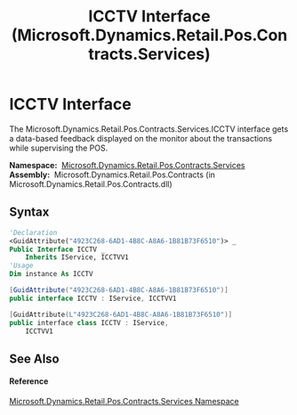 ﻿---
title: ICCTV Interface (Microsoft.Dynamics.Retail.Pos.Contracts.Services)
TOCTitle: ICCTV Interface
ms:assetid: T:Microsoft.Dynamics.Retail.Pos.Contracts.Services.ICCTV
ms:mtpsurl: https://technet.microsoft.com/en-us/library/microsoft.dynamics.retail.pos.contracts.services.icctv(v=AX.60)
ms:contentKeyID: 47344000
ms.date: 05/18/2015
mtps_version: v=AX.60
f1_keywords:
- Microsoft.Dynamics.Retail.Pos.Contracts.Services.ICCTV
dev_langs:
- CSharp
- C++
- VB
---

# ICCTV Interface

The Microsoft.Dynamics.Retail.Pos.Contracts.Services.ICCTV interface gets a data-based feedback displayed on the monitor about the transactions while supervising the POS.

**Namespace:**  [Microsoft.Dynamics.Retail.Pos.Contracts.Services](microsoft-dynamics-retail-pos-contracts-services-namespace.md)  
**Assembly:**  Microsoft.Dynamics.Retail.Pos.Contracts (in Microsoft.Dynamics.Retail.Pos.Contracts.dll)

## Syntax

``` vb
'Declaration
<GuidAttribute("4923C268-6AD1-4B8C-A8A6-1B81B73F6510")> _
Public Interface ICCTV _
    Inherits IService, ICCTVV1
'Usage
Dim instance As ICCTV
```

``` csharp
[GuidAttribute("4923C268-6AD1-4B8C-A8A6-1B81B73F6510")]
public interface ICCTV : IService, ICCTVV1
```

``` c++
[GuidAttribute(L"4923C268-6AD1-4B8C-A8A6-1B81B73F6510")]
public interface class ICCTV : IService, 
    ICCTVV1
```

## See Also

#### Reference

[Microsoft.Dynamics.Retail.Pos.Contracts.Services Namespace](microsoft-dynamics-retail-pos-contracts-services-namespace.md)

